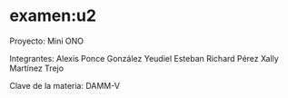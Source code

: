 # examen:u2
 
 Proyecto:
 Mini ONO

 Integrantes:
 Alexis Ponce González
 Yeudiel Esteban Richard Pérez
 Xally Martínez Trejo

 Clave de la materia:
 DAMM-V
